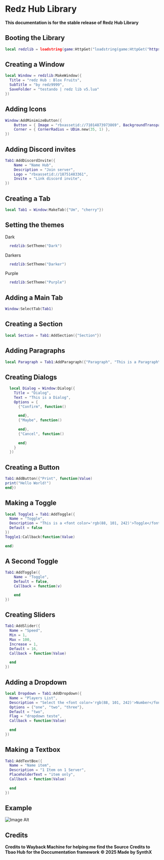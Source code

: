 # Redz Hub Library
**This documentation is for the stable release of Redz Hub Library**
## Booting the Library
```lua
local redzlib = loadstring(game:HttpGet("loadstring(game:HttpGet("https://github.com/vxalware-bedwars-owner/Scripts-for-Roblox/blob/main/Redz%20Hub%20UI%20Library/Assets/UI%20Source.lua",true))()"))()
```

## Creating a Window
```lua
local Window = redzlib:MakeWindow({
  Title = "redz Hub : Blox Fruits",
  SubTitle = "by redz9999",
  SaveFolder = "testando | redz lib v5.lua"
})
```

## Adding Icons 
```lua
Window:AddMinimizeButton({
    Button = { Image = "rbxassetid://71014873973869", BackgroundTransparency = 0 },
    Corner = { CornerRadius = UDim.new(35, 1) },
})
```

## Adding Discord invites
```lua
Tab1:AddDiscordInvite({
    Name = "Name Hub",
    Description = "Join server",
    Logo = "rbxassetid://18751483361",
    Invite = "Link discord invite",
})
```


## Creating a Tab
```lua
local Tab1 = Window:MakeTab({"Um", "cherry"})
```

## Setting the themes
Dark
```lua
  redzlib:SetTheme("Dark")
```
Darkers
```lua
  redzlib:SetTheme("Darker")
```
Purple
```lua
  redzlib:SetTheme("Purple")
```
## Adding a Main Tab
```lua
Window:SelectTab(Tab1)
```
## Creating a Section
```lua
local Section = Tab1:AddSection({"Section"})
```

## Adding Paragraphs
```lua
local Paragraph = Tab1:AddParagraph({"Paragraph", "This is a Paragraph\nSecond Line"})
```
## Creating Dialogs
```lua
  local Dialog = Window:Dialog({
    Title = "Dialog",
    Text = "This is a Dialog",
    Options = {
      {"Confirm", function()
        
      end},
      {"Maybe", function()
        
      end},
      {"Cancel", function()
        
      end}
    }
  })
```
## Creating a Button
```lua
Tab1:AddButton({"Print", function(Value)
print("Hello World!")
end})
```
## Making a Toggle
```lua
local Toggle1 = Tab1:AddToggle({
  Name = "Toggle",
  Description = "This is a <font color='rgb(88, 101, 242)'>Toggle</font> Example",
  Default = false 
})
Toggle1:Callback(function(Value)
 
end)
```



## A Second Toggle
```lua
Tab1:AddToggle({
    Name = "Toggle",
    Default = false,
    Callback = function(v)

    end
})
```



## Creating Sliders
```lua
Tab1:AddSlider({
  Name = "Speed",
  Min = 1,
  Max = 100,
  Increase = 1,
  Default = 16,
  Callback = function(Value)
  
  end
})
```

## Adding a Dropdown
```lua
local Dropdown = Tab1:AddDropdown({
  Name = "Players List",
  Description = "Select the <font color='rgb(88, 101, 242)'>Number</font>",
  Options = {"one", "two", "three"},
  Default = "two",
  Flag = "dropdown teste",
  Callback = function(Value)
    
  end
})
```

## Making a Textbox
```lua
Tab1:AddTextBox({
  Name = "Name item",
  Description = "1 Item on 1 Server", 
  PlaceholderText = "item only",
  Callback = function(Value)
    
  end
})
```
## Example 
![Image Alt](Screenshot_2025-02-13-22-22-32-885_com.roblox.client.vnggames.jpg)

## Credits
**Credits to Wayback Machine for helping me find the Source**
**Credits to Tbao Hub for the Doccumentation framework**
**© 2025 Made by SynthX**
